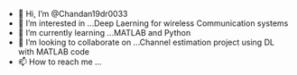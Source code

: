 - 👋 Hi, I’m @Chandan19dr0033
- 👀 I’m interested in ...Deep Laerning  for wireless Communication systems
- 🌱 I’m currently learning ...MATLAB and Python
- 💞️ I’m looking to collaborate on ...Channel estimation project using DL with MATLAB code
- 📫 How to reach me ...

<!---
Chandan19dr0033/Chandan19dr0033 is a ✨ special ✨ repository because its `README.md` (this file) appears on your GitHub profile.
You can click the Preview link to take a look at your changes.
--->
